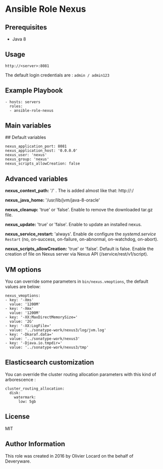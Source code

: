 # Ansible Role Nexus

## Prerequisites

* Java 8

## Usage

    http://<server>:8081

The default login credentials are : `admin / admin123`

## Example Playbook

    - hosts: servers
      roles:
      - ansible-role-nexus

## Main variables

## Default variables

    nexus_application_port: 8081
    nexus_application_host: '0.0.0.0'
    nexus_user: 'nexus'
    nexus_group: 'nexus'
    nexus_scripts_allowCreation: false

## Advanced variables

**nexus_context_path:** '/' . The <context> is added almost like that: http://<server>:<port>/<context>

**nexus_java_home:** '/usr/lib/jvm/java-8-oracle'

**nexus_cleanup:** 'true' or 'false'. Enable to remove the downloaded tar.gz file.

**nexus_update:** 'true' or 'false'. Enable to update an installed nexus.

**nexus_service_restart:** 'always'. Enable de configure the _systemd.service_ `Restart` (no, on-success, on-failure, on-abnormal, on-watchdog, on-abort).

**nexus_scripts_allowCreation:** 'true' or 'false'. Default is false. Enable the creation of file on Nexus server via Nexus API (/service/rest/v1/script).

## VM options

You can override some parameters in `bin/nexus.vmoptions`, the default values are below:

    nexus_vmoptions:
    - key: '-Xms'
      value: '1200M'
    - key: '-Xmx'
      value: '1200M'
    - key: '-XX:MaxDirectMemorySize='
      value: '2G'
    - key: '-XX:LogFile='
      value: '../sonatype-work/nexus3/log/jvm.log'
    - key: '-Dkaraf.data='
      value: '../sonatype-work/nexus3'
    - key: '-Djava.io.tmpdir='
      value: '../sonatype-work/nexus3/tmp'

## Elasticsearch customization

You can override the cluster routing allocation parameters with this kind of arborescence :

    cluster_routing_allocation:
      disk:
        watermark:
          low: 5gb

## License

MIT

## Author Information

This role was created in 2016 by Olivier Locard on the behalf of Deveryware.

